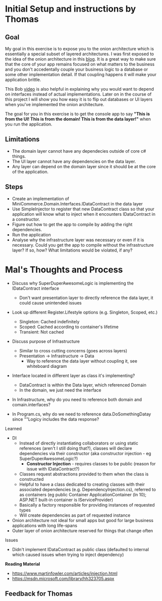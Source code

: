 Initial Setup and instructions by Thomas 
====

Goal
---
My goal in this exercise is to expose you to the onion architecture which is essentially a special subset of layered architectures. I was first exposed to the idea of the onion architecture in this [blog](http://jeffreypalermo.com/blog/the-onion-architecture-part-1/). It is a great way to make sure that the core of your app remains focused on what matters to the business and you don't accedentally couple your business logic to a database or some other implementation detail. If that coupling happens it will make your application brittle.  

This Bob [video](https://devu.com/courses/applied-architecture-architecting-the-domain-layer/lessons/aa-ad-10-using-dependency-injection-to-break-layer-dependencies) is also helpful in explaining why you would want to depend on interfaces instead of actual implementations. Later on in the course of this project I will show you how easy it is to flip out databases or UI layers when you've implemented the onion architecture. 

The goal for you in this exercise is to get the console app to say **"This is from the UI! This is from the domain! This is from the data layer!"** when you run the application. 

Limitations
---

- The domain layer cannot have any dependecies outside of core c# things.
- The UI layer cannot have any dependencies on the data layer. 
- Any layer can depend on the domain layer since it should be at the core of the application. 

Steps
---

- Create an implementation of MiniCommerce.Domain.Interfaces.IDataContract in the data layer
- Use SimpleInjector to register that new DataContract class so that your application will know what to inject when it encounters IDataContract in a constructor.  
- Figure out how to get the app to compile by adding the right dependencies. 
- Run the application
- Analyse why the infrastructure layer was necessary or even if it is necessary. Could you get the app to compile without the infrastructure layer? If so, how? What limitations would be violated, if any? 


Mal's Thoughts and Process
====
- Discuss why SuperDuperAwesomeLogic is implementing the IDataContract interface
  - Don't want presentation layer to directly reference the data layer, it could cause unintended issues
- Look up different Register.Lifestyle options (e.g. Singleton, Scoped, etc.)
  - Singleton: Cached indefinitely
  - Scoped: Cached according to container's lifetime
  - Transient: Not cached
- Discuss purpose of Infrastructure
  - Similar to cross cutting concerns (goes across layers)
  - Presentation -> Infrastructure -> Data
    - Way to reference the data layer without coupling it, see whiteboard diagram
- Interface located in different layer as class it's implementing?
  - DataContract is within the Data layer, which referenced Domain
  - In the domain, we just need the interface

- In Infrastructure, why do you need to reference both domain and comain.interfaces?
- In Program.cs, why do we need to reference data.DoSomethingDatay since ""Logicy includes the data response?

Learned
- DI
  - Instead of directly instantiating collaborators or using static references (aren't I still doing that?), classes will declare dependencies via their constructor (aka constructor injection - eg SuperDuperAwesomeLogic?)
    - **Constructor Injection** - requires classes to be public (reason for issue with IDataContract?)
   - Classes request abstractions provided to them when the class is constructed
  - Helpful to have a class dedicated to creating classes with their associated dependencies (e.g. DependencyInjection.cs), referred to as containers (eg public Container ApplicationContainer (ln 10); ASP.NET built-in container is IServiceProvider)
   - Basically a factory responsible for providing instances of requested types
   - Will create dependencies as part of requested instance
- Onion architecture not ideal for small apps but good for large business applications with long life-spans
- Outer layer of onion architecture reserved for things that change often

Issues
- Didn't implement IDataContract as public class (defaulted to internal which caused issues when trying to inject dependency)

**Reading Material**
- https://www.martinfowler.com/articles/injection.html
- https://msdn.microsoft.com/library/hh323705.aspx

Feedback for Thomas
---
